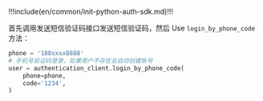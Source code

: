 !!!include(en/common/init-python-auth-sdk.md)!!!

首先调用发送短信验证码接口发送短信验证码，然后 Use `login_by_phone_code` 方法：

```python
phone = '188xxxx8888'
# 手机号验证码登录，如果用户不存在会自动创建账号
user = authentication_client.login_by_phone_code(
    phone=phone,
    code='1234',
)
```
